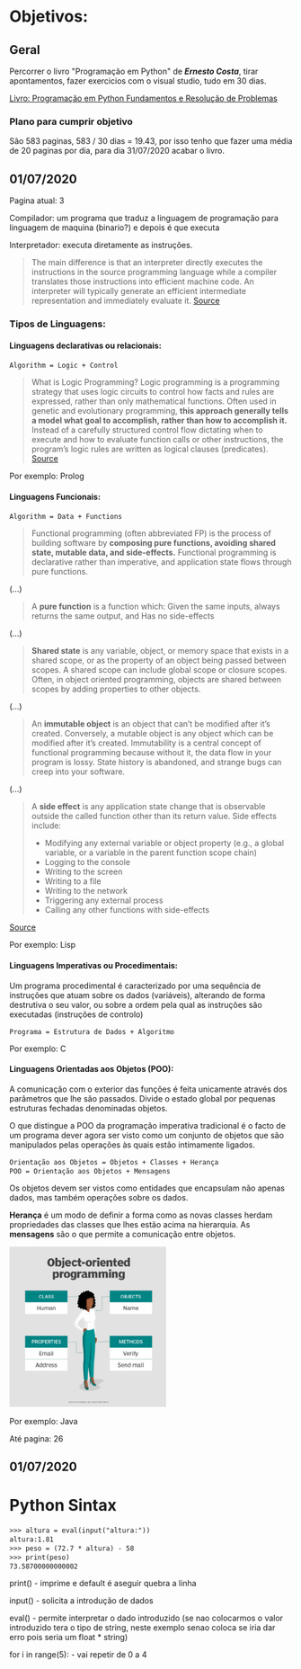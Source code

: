 
# Objetivos:
    
## Geral

Percorrer o livro "Programação em Python" de ***Ernesto Costa***, tirar apontamentos, fazer exercicios com o visual studio, tudo em 30 dias.

[Livro: Programação em Python
Fundamentos e Resolução de Problemas](https://www.wook.pt/livro/programacao-em-python-ernesto-costa/17043335)

### Plano para cumprir objetivo

São 583 paginas, 583 / 30 dias =  19.43, por isso tenho que fazer uma média de 20 paginas por dia, para dia 31/07/2020 acabar o livro.


## 01/07/2020

Pagina atual: 3

Compilador: um programa que traduz a linguagem de programação para linguagem de maquina (binario?) e depois é que executa

Interpretador: executa diretamente as instruções.

>The main difference is that an interpreter directly executes the instructions in the source programming language while a compiler translates those instructions into efficient machine code.
An interpreter will typically generate an efficient intermediate representation and immediately evaluate it. 
[Source](https://medium.com/hackernoon/compilers-and-interpreters-3e354a2e41cf#:~:text=The%20main%20difference%20is%20that,representation%20and%20immediately%20evaluate%20it.)

### Tipos de Linguagens:

#### Linguagens declarativas ou relacionais:

    Algorithm = Logic + Control

>What is Logic Programming?
Logic programming is a programming strategy that uses logic circuits to control how facts and rules are expressed, rather than only mathematical functions. Often used in genetic and evolutionary programming, **this approach generally tells a model what goal to accomplish, rather than how to accomplish it.** Instead of a carefully structured control flow dictating when to execute and how to evaluate function calls or other instructions, the program’s logic rules are written as logical clauses (predicates). [Source](https://deepai.org/machine-learning-glossary-and-terms/logic-programming)

Por exemplo: Prolog

#### Linguagens Funcionais:

    Algorithm = Data + Functions

>Functional programming (often abbreviated FP) is the process of building software by **composing pure functions, avoiding shared state, mutable data, and side-effects.** Functional programming is declarative rather than imperative, and application state flows through pure functions.

(...)

>A **pure function** is a function which:
Given the same inputs, always returns the same output, and
Has no side-effects

(...)

>**Shared state** is any variable, object, or memory space that exists in a shared scope, or as the property of an object being passed between scopes. A shared scope can include global scope or closure scopes. Often, in object oriented programming, objects are shared between scopes by adding properties to other objects.

(...)

>An **immutable object** is an object that can’t be modified after it’s created. Conversely, a mutable object is any object which can be modified after it’s created.
Immutability is a central concept of functional programming because without it, the data flow in your program is lossy. State history is abandoned, and strange bugs can creep into your software. 

(...)

>A **side effect** is any application state change that is observable outside the called function other than its return value. Side effects include:
>* Modifying any external variable or object property (e.g., a global variable, or a variable in the parent function scope chain)
>* Logging to the console
>* Writing to the screen
>* Writing to a file
>* Writing to the network
>* Triggering any external process
>* Calling any other functions with side-effects

 [Source](https://medium.com/javascript-scene/master-the-javascript-interview-what-is-functional-programming-7f218c68b3a0#:~:text=Functional%20programming%20often%20abbreviated%20FP,state%20flows%20through%20pure%20functions.)

Por exemplo: Lisp

#### Linguagens Imperativas ou Procedimentais:

Um programa procedimental é caracterizado por uma sequência de instruções que atuam sobre os dados (variáveis), alterando de forma destrutiva o seu valor, ou sobre a ordem pela qual as instruções são executadas (instruções de controlo)

    Programa = Estrutura de Dados + Algoritmo

Por exemplo: C

#### Linguagens Orientadas aos Objetos (POO):

A comunicação com o exterior das funções é feita unicamente através dos parâmetros que lhe são passados. Divide o estado global por pequenas estruturas fechadas denominadas objetos.

O que distingue a POO da programação imperativa tradicional é o facto de um programa dever agora ser visto como um conjunto de objetos que são manipulados pelas operações às quais estão intimamente ligados.

    Orientação aos Objetos = Objetos + Classes + Herança
    POO = Orientação aos Objetos + Mensagens

Os objetos devem ser vistos como entidades que encapsulam não apenas dados, mas também operações sobre os dados.

**Herança** é um modo de definir a forma como as novas classes herdam propriedades das classes que lhes estão acima na hierarquia. As **mensagens** são o que permite a comunicação entre objetos. 

![exemplo-POO](/Python/images/whatis-object_oriented_programming_half_column_mobile.png)

Por exemplo: Java


Até pagina: 26

## 01/07/2020







# Python Sintax

    >>> altura = eval(input("altura:"))
    altura:1.81
    >>> peso = (72.7 * altura) - 58
    >>> print(peso)
    73.58700000000002

print() - imprime e default é aseguir quebra a linha

input() - solicita a introdução de dados

eval() - permite interpretar o dado introduzido (se nao colocarmos o valor introduzido tera o tipo de string, neste exemplo senao coloca se iria dar erro pois seria um float * string)

for i in range(5): - vai repetir de 0 a 4



